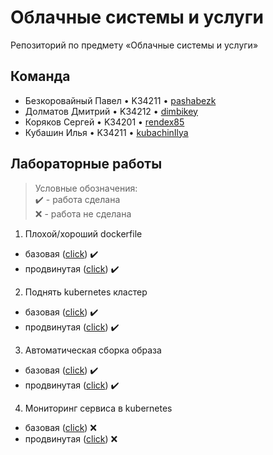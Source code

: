 # Облачные системы и услуги
Репозиторий по предмету «Облачные системы и услуги»

## Команда

* Безкоровайный Павел • K34211 • [pashabezk](https://github.com/pashabezk)
* Долматов Дмитрий • K34212 • [dimbikey](https://github.com/DimbikeY)
* Коряков Сергей • K34201 • [rendex85](https://github.com/rendex85)
* Кубашин Илья • K34211 • [kubachinIlya](https://github.com/kubachinIlya)

## Лабораторные работы

> Условные обозначения:<br/>
> ✔️ - работа сделана<br/>
> ❌ - работа не сделана

1. Плохой/хороший dockerfile
* базовая ([click](/Lab1/Base)) ✔️
* продвинутая ([click](/Lab1/Pro)) ✔️

2. Поднять kubernetes кластер
* базовая ([click](/Lab2/Base)) ✔️
* продвинутая ([click](/Lab2/Pro)) ✔️

3. Автоматическая сборка образа
* базовая ([click](/Lab3/Base)) ✔️
* продвинутая ([click](/Lab3/Pro)) ✔️

4. Мониторинг сервиса в kubernetes
* базовая ([click](/Lab4/Base)) ❌
* продвинутая ([click](/Lab4/Pro)) ❌
